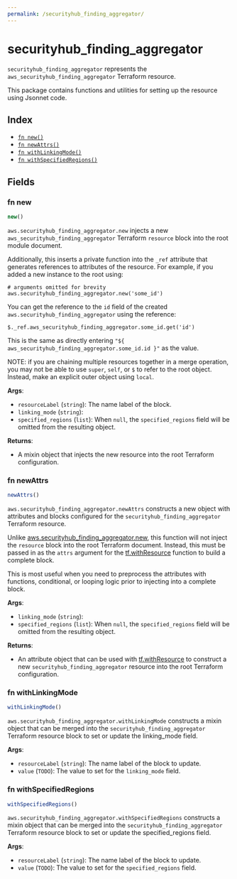 ```yaml
---
permalink: /securityhub_finding_aggregator/
---
```


# securityhub_finding_aggregator

`securityhub_finding_aggregator` represents the `aws_securityhub_finding_aggregator` Terraform resource.



This package contains functions and utilities for setting up the resource using Jsonnet code.


## Index

* [`fn new()`](#fn-new)
* [`fn newAttrs()`](#fn-newattrs)
* [`fn withLinkingMode()`](#fn-withlinkingmode)
* [`fn withSpecifiedRegions()`](#fn-withspecifiedregions)

## Fields

### fn new

```ts
new()
```


`aws.securityhub_finding_aggregator.new` injects a new `aws_securityhub_finding_aggregator` Terraform `resource`
block into the root module document.

Additionally, this inserts a private function into the `_ref` attribute that generates references to attributes of the
resource. For example, if you added a new instance to the root using:

    # arguments omitted for brevity
    aws.securityhub_finding_aggregator.new('some_id')

You can get the reference to the `id` field of the created `aws.securityhub_finding_aggregator` using the reference:

    $._ref.aws_securityhub_finding_aggregator.some_id.get('id')

This is the same as directly entering `"${ aws_securityhub_finding_aggregator.some_id.id }"` as the value.

NOTE: if you are chaining multiple resources together in a merge operation, you may not be able to use `super`, `self`,
or `$` to refer to the root object. Instead, make an explicit outer object using `local`.

**Args**:
  - `resourceLabel` (`string`): The name label of the block.
  - `linking_mode` (`string`): 
  - `specified_regions` (`list`):  When `null`, the `specified_regions` field will be omitted from the resulting object.

**Returns**:
- A mixin object that injects the new resource into the root Terraform configuration.


### fn newAttrs

```ts
newAttrs()
```


`aws.securityhub_finding_aggregator.newAttrs` constructs a new object with attributes and blocks configured for the `securityhub_finding_aggregator`
Terraform resource.

Unlike [aws.securityhub_finding_aggregator.new](#fn-securityhubfindingaggregatornew), this function will not inject the `resource`
block into the root Terraform document. Instead, this must be passed in as the `attrs` argument for the
[tf.withResource](https://github.com/tf-libsonnet/core/tree/main/docs#fn-withresource) function to build a complete block.

This is most useful when you need to preprocess the attributes with functions, conditional, or looping logic prior to
injecting into a complete block.

**Args**:
  - `linking_mode` (`string`): 
  - `specified_regions` (`list`):  When `null`, the `specified_regions` field will be omitted from the resulting object.

**Returns**:
  - An attribute object that can be used with [tf.withResource](https://github.com/tf-libsonnet/core/tree/main/docs#fn-withresource) to construct a new `securityhub_finding_aggregator` resource into the root Terraform configuration.


### fn withLinkingMode

```ts
withLinkingMode()
```

`aws.securityhub_finding_aggregator.withLinkingMode` constructs a mixin object that can be merged into the `securityhub_finding_aggregator`
Terraform resource block to set or update the linking_mode field.



**Args**:
  - `resourceLabel` (`string`): The name label of the block to update.
  - `value` (`TODO`): The value to set for the `linking_mode` field.


### fn withSpecifiedRegions

```ts
withSpecifiedRegions()
```

`aws.securityhub_finding_aggregator.withSpecifiedRegions` constructs a mixin object that can be merged into the `securityhub_finding_aggregator`
Terraform resource block to set or update the specified_regions field.



**Args**:
  - `resourceLabel` (`string`): The name label of the block to update.
  - `value` (`TODO`): The value to set for the `specified_regions` field.
